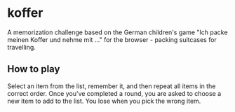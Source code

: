 # koffer

A memorization challenge based on the German children's game "Ich packe meinen Koffer und nehme mit ..." for the browser - packing suitcases for travelling.

## How to play

Select an item from the list, remember it, and then repeat all items in the correct order. Once you've completed a round, you are asked to choose a new item to add to the list. You lose when you pick the wrong item. 
